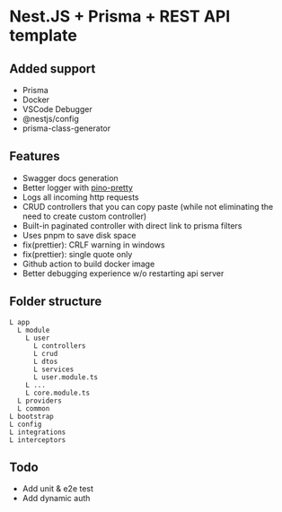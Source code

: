 # Nest.JS + Prisma + REST API template

## Added support
- Prisma
- Docker
- VSCode Debugger
- @nestjs/config
- prisma-class-generator

## Features
- Swagger docs generation
- Better logger with [pino-pretty](https://github.com/pinojs/pino-pretty)
- Logs all incoming http requests
- CRUD controllers that you can copy paste (while not eliminating the need to create custom controller)
- Built-in paginated controller with direct link to prisma filters
- Uses pnpm to save disk space
- fix(prettier): CRLF warning in windows
- fix(prettier): single quote only 
- Github action to build docker image
- Better debugging experience w/o restarting api server

## Folder structure
```
L app
  L module
    L user
      L controllers
      L crud
      L dtos
      L services
      L user.module.ts
    L ...
    L core.module.ts
  L providers
  L common
L bootstrap
L config
L integrations
L interceptors
```

## Todo
- Add unit & e2e test
- Add dynamic auth